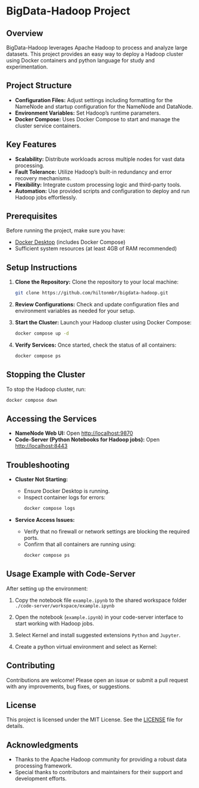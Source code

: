 # BigData-Hadoop Project

## Overview

BigData-Hadoop leverages Apache Hadoop to process and analyze large datasets. This project provides an easy way to deploy a Hadoop cluster using Docker containers and python language for study and experimentation.

## Project Structure

- **Configuration Files:** Adjust settings including formatting for the NameNode and startup configuration for the NameNode and DataNode.
- **Environment Variables:** Set Hadoop’s runtime parameters.
- **Docker Compose:** Uses Docker Compose to start and manage the cluster service containers.

## Key Features

- **Scalability:** Distribute workloads across multiple nodes for vast data processing.
- **Fault Tolerance:** Utilize Hadoop’s built-in redundancy and error recovery mechanisms.
- **Flexibility:** Integrate custom processing logic and third-party tools.
- **Automation:** Use provided scripts and configuration to deploy and run Hadoop jobs effortlessly.

## Prerequisites

Before running the project, make sure you have:

- [Docker Desktop](https://www.docker.com/products/docker-desktop) (includes Docker Compose)
- Sufficient system resources (at least 4GB of RAM recommended)

## Setup Instructions

1. **Clone the Repository:**
   Clone the repository to your local machine:

   ```bash
   git clone https://github.com/hiltonmbr/bigdata-hadoop.git
   ```

2. **Review Configurations:**
   Check and update configuration files and environment variables as needed for your setup.

3. **Start the Cluster:**
   Launch your Hadoop cluster using Docker Compose:

   ```bash
   docker compose up -d
   ```

4. **Verify Services:**
   Once started, check the status of all containers:
   ```bash
   docker compose ps
   ```

## Stopping the Cluster

To stop the Hadoop cluster, run:

```bash
docker compose down
```

## Accessing the Services

- **NameNode Web UI:** Open [http://localhost:9870](http://localhost:9870)
- **Code-Server (Python Notebooks for Hadoop jobs):** Open [http://localhost:8443](http://localhost:8443)

## Troubleshooting

- **Cluster Not Starting:**

  - Ensure Docker Desktop is running.
  - Inspect container logs for errors:
    ```bash
    docker compose logs
    ```

- **Service Access Issues:**
  - Verify that no firewall or network settings are blocking the required ports.
  - Confirm that all containers are running using:
    ```bash
    docker compose ps
    ```

## Usage Example with Code-Server

After setting up the environment:

1. Copy the notebook file `example.ipynb` to the shared workspace folder `./code-server/workspace/example.ipynb`

2. Open the notebook (`example.ipynb`) in your code-server interface to start working with Hadoop jobs.

3. Select Kernel and install suggested extensions `Python` and `Jupyter`.

4. Create a python virtual environment and select as Kernel:

## Contributing

Contributions are welcome! Please open an issue or submit a pull request with any improvements, bug fixes, or suggestions.

## License

This project is licensed under the MIT License. See the [LICENSE](LICENSE) file for details.

## Acknowledgments

- Thanks to the Apache Hadoop community for providing a robust data processing framework.
- Special thanks to contributors and maintainers for their support and development efforts.
